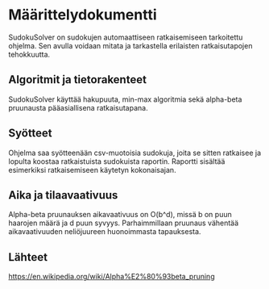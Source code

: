 # Määrittelydokumentti
SudokuSolver on sudokujen automaattiseen ratkaisemiseen tarkoitettu ohjelma. Sen avulla voidaan mitata ja tarkastella erilaisten ratkaisutapojen tehokkuutta.

## Algoritmit ja tietorakenteet
SudokuSolver käyttää hakupuuta, min-max algoritmia sekä alpha-beta pruunausta pääasiallisena ratkaisutapana.

## Syötteet
Ohjelma saa syötteenään csv-muotoisia sudokuja, joita se sitten ratkaisee ja lopulta koostaa ratkaistuista sudokuista raportin. Raportti sisältää esimerkiksi ratkaisemiseen käytetyn kokonaisajan.

## Aika ja tilaavaativuus
Alpha-beta pruunauksen aikavaativuus on O(b^d), missä b on puun haarojen määrä ja d puun syvyys. Parhaimmillaan pruunaus vähentää aikavaativuuden neliöjuureen huonoimmasta tapauksesta.

## Lähteet
https://en.wikipedia.org/wiki/Alpha%E2%80%93beta_pruning